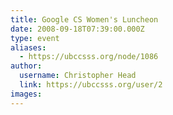 ```yaml
---
title: Google CS Women's Luncheon 
date: 2008-09-18T07:39:00.000Z
type: event
aliases:
  - https://ubccsss.org/node/1086
author:
  username: Christopher Head
  link: https://ubccsss.org/user/2
images:
---
```



